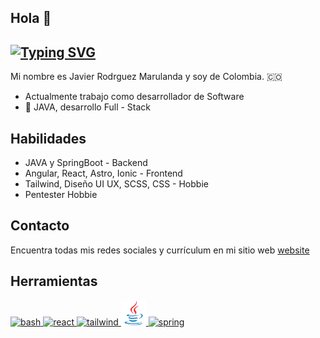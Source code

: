 Hola 👋
--- 
[![Typing SVG](https://readme-typing-svg.demolab.com/?lines=Bienvenido+a+mi+repositorio;de+GitHub)](https://git.io/typing-svg)
--- 

Mi nombre es Javier Rodrguez Marulanda y soy de Colombia. 🇨🇴

* Actualmente trabajo como desarrollador de Software
* 💙  JAVA, desarrollo Full - Stack

Habilidades
---
* JAVA y SpringBoot - Backend
* Angular, React, Astro, Ionic - Frontend
* Tailwind, Diseño UI UX, SCSS, CSS - Hobbie
* Pentester Hobbie

Contacto
---
Encuentra todas mis redes sociales y currículum en mi sitio web [website](https://javier6170.github.io/Javier_Rodriguez_Portafolio/)

Herramientas
---
<p align="left"> <a href="https://angular.io/" target="_blank"> <img src="https://www.vectorlogo.zone/logos/angular/angular-ar21.svg" alt="bash" width="40" height="40"/>
<a href="https://es.react.dev/" target="_blank"> <img src="https://www.vectorlogo.zone/logos/reactjs/reactjs-icon.svg" alt="react" width="40" height="40"/>
</a><a href="https://tailwindui.com/" target="_blank"> <img src="https://www.vectorlogo.zone/logos/tailwindcss/tailwindcss-icon.svg" alt="tailwind" width="40" height="40"/> </a>
<a href="https://www.java.com" target="_blank"> <img src="https://raw.githubusercontent.com/devicons/devicon/master/icons/java/java-original.svg" alt="java" width="40" height="40"/> <a href="https://spring.io/" target="_blank"> <img src="https://www.vectorlogo.zone/logos/springio/springio-icon.svg" alt="spring" width="40" height="40"/>
